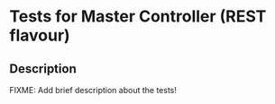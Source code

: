 # Tests for Master Controller (REST flavour)

## Description
FIXME: Add brief description about the tests!
